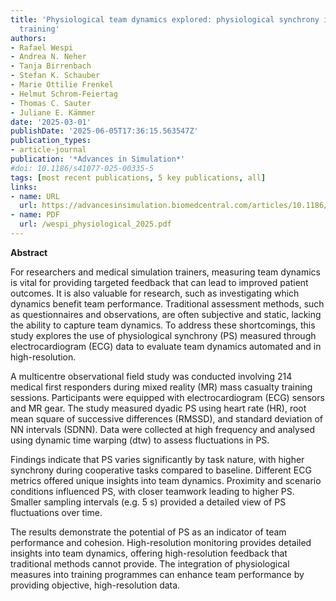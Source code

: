 ```yaml
---
title: 'Physiological team dynamics explored: physiological synchrony in medical simulation
  training'
authors:
- Rafael Wespi
- Andrea N. Neher
- Tanja Birrenbach
- Stefan K. Schauber
- Marie Ottilie Frenkel
- Helmut Schrom-Feiertag
- Thomas C. Sauter
- Juliane E. Kämmer
date: '2025-03-01'
publishDate: '2025-06-05T17:36:15.563547Z'
publication_types:
- article-journal
publication: '*Advances in Simulation*'
#doi: 10.1186/s41077-025-00335-5
tags: [most recent publications, 5 key publications, all]
links:
- name: URL
  url: https://advancesinsimulation.biomedcentral.com/articles/10.1186/s41077-025-00335-5
- name: PDF
  url: /wespi_physiological_2025.pdf
---
```

**Abstract**

For researchers and medical simulation trainers, measuring team dynamics is vital for providing targeted feedback that can lead to improved patient outcomes. It is also valuable for research, such as investigating which dynamics benefit team performance. Traditional assessment methods, such as questionnaires and observations, are often subjective and static, lacking the ability to capture team dynamics. To address these shortcomings, this study explores the use of physiological synchrony (PS) measured through electrocardiogram (ECG) data to evaluate team dynamics automated and in high-resolution.

A multicentre observational field study was conducted involving 214 medical first responders during mixed reality (MR) mass casualty training sessions. Participants were equipped with electrocardiogram (ECG) sensors and MR gear. The study measured dyadic PS using heart rate (HR), root mean square of successive differences (RMSSD), and standard deviation of NN intervals (SDNN). Data were collected at high frequency and analysed using dynamic time warping (dtw) to assess fluctuations in PS.

Findings indicate that PS varies significantly by task nature, with higher synchrony during cooperative tasks compared to baseline. Different ECG metrics offered unique insights into team dynamics. Proximity and scenario conditions influenced PS, with closer teamwork leading to higher PS. Smaller sampling intervals (e.g. 5 s) provided a detailed view of PS fluctuations over time.

The results demonstrate the potential of PS as an indicator of team performance and cohesion. High-resolution monitoring provides detailed insights into team dynamics, offering high-resolution feedback that traditional methods cannot provide. The integration of physiological measures into training programmes can enhance team performance by providing objective, high-resolution data.

